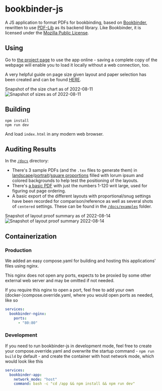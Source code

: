 # bookbinder-js

A JS application to format PDFs for bookbinding, based on [Bookbinder](http://quantumelephant.co.uk/bookbinder/bookbinder.html), rewritten to use [PDF-Lib](https://pdf-lib.js.org) as its backend library. Like Bookbinder, it is licensed under the [Mozilla Public License](https://www.mozilla.org/en-US/MPL/).

## Using

Go to [the project page](https://momijizukamori.github.io/bookbinder-js) to use the app online - saving a complete copy of the webpage will enable you to load it locally without a web connection, too.

A very helpful guide on page size given layout and paper selection has been created and can be found [HERE](https://docs.google.com/spreadsheets/d/1Qi9Qlbd4QBj6lErnFaRe8rdBsrX0tD7cWf0iOW1V0Vs/edit#gid=0).

Snapshot of the size chart as of 2022-08-11
![Snapshot of sizes as of 2022-08-11](/docs/sizes_guide_snapshot_2022_08_11.png)

## Building

```
npm install
npm run dev
```

And load `index.html` in any modern web browser.

## Auditing Results

In the [`/docs`](/docs) directory:

- There's 3 sample PDFs (and the `.tex` files to generate them) in [landscape](/docs/example_50cm_wide_10cm_tall.pdf)/[portrait](/docs/example_15cm_wide_40cm_tall.pdf)/[square proportions](/docs/example_20cm_square.pdf) filled with lorum ipsum and colored backgrounds to help test the positioning of the layouts.
- There's [a basic PDF](/docs/example_page_numbers.pdf) with just the numbers 1-120 writ large, used for figuring out page ordering.
- A basic export of the different layouts with proportional/snug settings have been recorded for comparison/reference as well as several shots of `centered` settings. These can be found in the [`/docs/examples`](/docs/examples) folder.

Snapshot of layout proof summary as of 2022-08-14
![Snapshot of layout proof summary 2022-08-14](/docs/examples_summary_snapshot_2022_08_14.png)

## Containerization

### Production

We added an easy compose.yaml for building and hosting this applications' files using nginx.

This nginx does not open any ports, expects to be proxied by some other external web server and may be omitted if not needed.

If you require this nginx to open a port, feel free to add your own (docker-)compose.override.yaml, where you would open ports as needed, like so

```yaml
services:
  bookbinder-nginx:
    ports:
      - "80:80"
```

### Development

If you need to run bookbinder-js in development mode, feel free to create your compose.override.yaml and overwrite the startup command - `npm run build` by default - and create the container with host network mode, which would look like this

```yaml
services:
  bookbinder-app:
    network_mode: "host"
    command: bash -c "cd /app && npm install && npm run dev"
```
